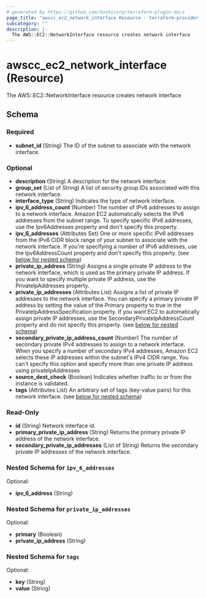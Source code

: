 ```yaml
---
# generated by https://github.com/hashicorp/terraform-plugin-docs
page_title: "awscc_ec2_network_interface Resource - terraform-provider-awscc"
subcategory: ""
description: |-
  The AWS::EC2::NetworkInterface resource creates network interface
---
```


# awscc_ec2_network_interface (Resource)

The AWS::EC2::NetworkInterface resource creates network interface



<!-- schema generated by tfplugindocs -->
## Schema

### Required

- **subnet_id** (String) The ID of the subnet to associate with the network interface.

### Optional

- **description** (String) A description for the network interface.
- **group_set** (List of String) A list of security group IDs associated with this network interface.
- **interface_type** (String) Indicates the type of network interface.
- **ipv_6_address_count** (Number) The number of IPv6 addresses to assign to a network interface. Amazon EC2 automatically selects the IPv6 addresses from the subnet range. To specify specific IPv6 addresses, use the Ipv6Addresses property and don't specify this property.
- **ipv_6_addresses** (Attributes Set) One or more specific IPv6 addresses from the IPv6 CIDR block range of your subnet to associate with the network interface. If you're specifying a number of IPv6 addresses, use the Ipv6AddressCount property and don't specify this property. (see [below for nested schema](#nestedatt--ipv_6_addresses))
- **private_ip_address** (String) Assigns a single private IP address to the network interface, which is used as the primary private IP address. If you want to specify multiple private IP address, use the PrivateIpAddresses property.
- **private_ip_addresses** (Attributes List) Assigns a list of private IP addresses to the network interface. You can specify a primary private IP address by setting the value of the Primary property to true in the PrivateIpAddressSpecification property. If you want EC2 to automatically assign private IP addresses, use the SecondaryPrivateIpAddressCount property and do not specify this property. (see [below for nested schema](#nestedatt--private_ip_addresses))
- **secondary_private_ip_address_count** (Number) The number of secondary private IPv4 addresses to assign to a network interface. When you specify a number of secondary IPv4 addresses, Amazon EC2 selects these IP addresses within the subnet's IPv4 CIDR range. You can't specify this option and specify more than one private IP address using privateIpAddresses
- **source_dest_check** (Boolean) Indicates whether traffic to or from the instance is validated.
- **tags** (Attributes List) An arbitrary set of tags (key-value pairs) for this network interface. (see [below for nested schema](#nestedatt--tags))

### Read-Only

- **id** (String) Network interface id.
- **primary_private_ip_address** (String) Returns the primary private IP address of the network interface.
- **secondary_private_ip_addresses** (List of String) Returns the secondary private IP addresses of the network interface.

<a id="nestedatt--ipv_6_addresses"></a>
### Nested Schema for `ipv_6_addresses`

Optional:

- **ipv_6_address** (String)


<a id="nestedatt--private_ip_addresses"></a>
### Nested Schema for `private_ip_addresses`

Optional:

- **primary** (Boolean)
- **private_ip_address** (String)


<a id="nestedatt--tags"></a>
### Nested Schema for `tags`

Optional:

- **key** (String)
- **value** (String)


